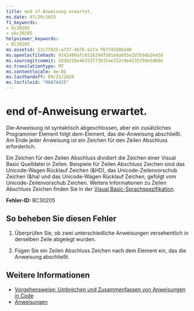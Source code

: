 ```yaml
---
title: end of-Anweisung erwartet.
ms.date: 07/20/2015
f1_keywords:
- bc30205
- vbc30205
helpviewer_keywords:
- BC30205
ms.assetid: 53c7f825-a737-4b76-a1fa-f67745b8bd40
ms.openlocfilehash: 9141400afc651629df381e0a655e2d7b9da2e45d
ms.sourcegitcommit: d2db216e46323f73b32ae312c9e4135258e5d68e
ms.translationtype: MT
ms.contentlocale: de-DE
ms.lasthandoff: 09/22/2020
ms.locfileid: "90874425"
---
```

# <a name="end-of-statement-expected"></a>end of-Anweisung erwartet.

Die-Anweisung ist syntaktisch abgeschlossen, aber ein zusätzliches Programmier Element folgt dem-Element, das die-Anweisung abschließt. Am Ende jeder Anweisung ist ein Zeichen für den Zeilen Abschluss erforderlich.
  
 Ein Zeichen für den Zeilen Abschluss dividiert die Zeichen einer Visual Basic Quelldatei in Zeilen. Beispiele für Zeilen Abschluss Zeichen sind das Unicode-Wagen Rücklauf Zeichen (&HD), das Unicode-Zeilenvorschub Zeichen (&ha) und das Unicode-Wagen Rücklauf Zeichen, gefolgt vom Unicode-Zeilenvorschub Zeichen. Weitere Informationen zu Zeilen Abschluss Zeichen finden Sie in der [Visual Basic-Sprachspezifikation](~/_vblang/spec/lexical-grammar.md#line-terminators).
  
 **Fehler-ID:** BC30205
  
## <a name="to-correct-this-error"></a>So beheben Sie diesen Fehler
  
1. Überprüfen Sie, ob zwei unterschiedliche Anweisungen versehentlich in derselben Zeile abgelegt wurden.
  
2. Fügen Sie ein Zeilen Abschluss Zeichen nach dem Element ein, das die Anweisung abschließt.
  
## <a name="see-also"></a>Weitere Informationen

- [Vorgehensweise: Umbrechen und Zusammenfassen von Anweisungen in Code](../../programming-guide/program-structure/how-to-break-and-combine-statements-in-code.md)
- [Anweisungen](../../programming-guide/language-features/statements.md)
